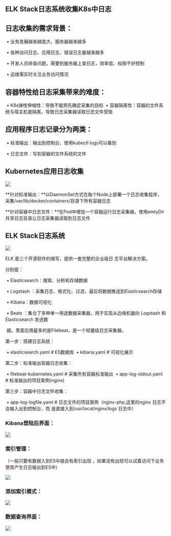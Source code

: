 ## ELK Stack日志系统收集K8s中日志

## 日志收集的需求背景：



​			• 业务发展越来越庞大，服务器越来越多

​			• 各种访问日志、应用日志、错误日志量越来越多

​			• 开发人员排查问题，需要到服务器上查日志，效率低、权限不好控制

​			• 运维需实时关注业务访问情况



## 容器特性给日志采集带来的难度：

​			• K8s弹性伸缩性：导致不能预先确定采集的目标
​			• 容器隔离性：容器的文件系统与宿主机是隔离，导致日志采集器读取日志文件受阻



## 应用程序日志记录分为两类：

​			• 标准输出：输出到控制台，使用kubectl logs可以看到

​			• 日志文件：写到容器的文件系统的文件



## Kubernetes应用日志收集

![](http://jpg.fxkjnj.com/soft/kubernetes/ELK-1.png)



**针对标准输出：**以DaemonSet方式在每个Node上部署一个日志收集程序，采集/var/lib/docker/containers/目录下所有容器日志



**针对容器中日志文件：**在Pod中增加一个容器运行日志采集器，使用emtyDir共享日志目录让日志采集器读取到日志文件



## ELK Stack日志系统

![](http://jpg.fxkjnj.com/soft/kubernetes/ELK-2.png)

ELK 是三个开源软件的缩写，提供一套完整的企业级日  志平台解决方案。

分别是：

​			• Elasticsearch：搜索、分析和存储数据

​			• Logstash ：采集日志、格式化、过滤，最后将数据推送到Elasticsearch存储

​			• Kibana：数据可视化

​			• Beats ：集合了多种单一用途数据采集器，用于实现从边缘机器向 Logstash 和 Elasticsearch 发送数

​			  				据。里面应用最多的是Filebeat，是一个轻量级日志采集器。



第一步：搭建日志系统：

​		• elasticsearch.yaml # ES数据库
​		• kibana.yaml # 可视化展示



第二步：标准输出容器日志收集：

​		• filebeat-kubernetes.yaml 	# 采集所有容器标准输出
​		• app-log-stdout.yaml 			# 标准输出的项目案例(nginx)



第三步：容器中日志文件收集：

​		• app-log-logfile.yaml 			# 日志文件的项目案例（nginx-php,这里的nginx 日志不会输入出到控制台，而															是直接入到/usr/local/nginx/logs 日志中）

### Kibana登陆后界面：



![](http://jpg.fxkjnj.com/soft/kubernetes/ELK-4.png)





### 索引管理：

（一般只要有数据入到ES中就会有索引出现 ，如果没有出现可以试着访问下业务使其产生日志输出到ES中）

![](http://jpg.fxkjnj.com/soft/kubernetes/ELK-6.png)



### 添加索引模式：



![](http://jpg.fxkjnj.com/soft/kubernetes/ELK-7.png)



### 数据查询界面：

![](http://jpg.fxkjnj.com/soft/kubernetes/ELK-5.png)